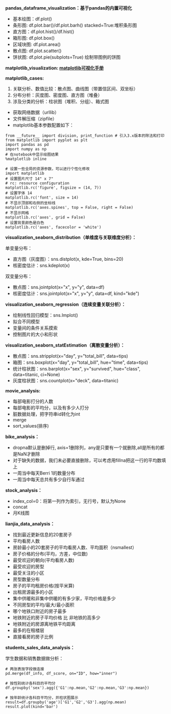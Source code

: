 **pandas_dataframe_visualization：基于pandas的内置可视化**
* 基本绘图：df.plot()
* 条形图: df.plot.bar()/df.plot.barh() stacked=True:堆积条形图
* 直方图：df.plot.hist()/df.hist()
* 箱形图: df.plot.box()
* 区域块图: df.plot.area()
* 散点图: df.plot.scatter()
* 饼状图: df.plot.pie(subplots=True) 绘制带图例的饼图
	
**matplotlib_visualization: [matplotlib可视化手册](https://matplotlib.org/api/pyplot_api.html)**	

**matplotlib_cases:**
1. 关联分析、数值比较：散点图、曲线图（带置信区间、双坐标）
2. 分布分析：灰度图、密度图、直方图（堆叠）
3. 涉及分类的分析：柱状图（堆积、分组）、箱式图

* 获取网络数据（urllib）
* 文件解压缩（zipfile）
* matplotlib基本参数配置如下：
```
from __future__ import division, print_function # 引入3.x版本的除法和打印
from matplotlib import pyplot as plt
import pandas as pd
import numpy as np
# 在notebook中显示绘图结果
%matplotlib inline

# 设置一些全局的资源参数，可以进行个性化修改
import matplotlib
# 设置图片尺寸 14" x 7"
# rc: resource configuration
matplotlib.rc('figure', figsize = (14, 7))
# 设置字体 14
matplotlib.rc('font', size = 14)
# 不显示顶部和右侧的坐标线
matplotlib.rc('axes.spines', top = False, right = False)
# 不显示网格
matplotlib.rc('axes', grid = False)
# 设置背景颜色是白色
matplotlib.rc('axes', facecolor = 'white')
```

**visualization_seaborn_distribution（单维度与关联维度分析）：**

单变量分布：
- 直方图（灰度图）：sns.distplot(x, kde=True, bins=20)
- 核密度估计：sns.kdeplot(x)

双变量分布：

- 散点图：sns.jointplot(x="x", y="y", data=df)
- 核密度估计：sns.jointplot(x="x", y="y", data=df, kind="kde")

**visualization_seaborn_regression（连续变量关联分析）：**

- 绘制线性回归模型：sns.lmplot()
- 拟合不同模型
- 变量间的条件关系摸索
- 控制图片的大小和形状

**visualization_seaborn_statEstimation（离散变量分析）：**

- 散点图：sns.stripplot(x="day", y="total_bill", data=tips)
- 箱图：sns.boxplot(x="day", y="total_bill", hue="time", data=tips)
- 统计柱状图：sns.barplot(x="sex", y="survived", hue="class", data=titanic, ci=None)
- 灰度柱状图：sns.countplot(x="deck", data=titanic)


**movie_analysis:**
* 每部电影打分的人数
* 每部电影的平均分，以及有多少人打分
* 脏数据处理，把字符串id转化为int
* merge
* sort_values(排序)
	
**bike_analysis：**
* dropna默认是删掉行, axis=1删除列，any是只要有一个就删除,all是所有的都是NaN才删除
* 对于缺失的数据，我们未必要直接删除，可以考虑用fillna把这一行的平均数填上
* 一周当中每天Berri 1的数量分布
* 一周当中每天总共有多少自行车通过
	
**stock_analysis：**
* index_col=0：将第一列作为索引，无行号，默认为None
* concat
* 月K线图

**lianjia_data_analysis：**
* 找到最近更新信息的20套房子
* 平均看房人数
* 房龄最小的20套房子的平均看房人数、平均面积（nsmallest）
* 房子价格的分布(平均，方差，中位数)
* 最受欢迎的朝向(平均看房人数)
* 最受欢迎的房型
* 最受关注的小区
* 房型数量分布
* 房子的平均租房价格(按平米算)
* 出租房源最多的小区
* 集中供暖和非集中供暖的有多少家，平均价格是多少
* 不同房型的平均/最大/最小面积
* 哪个地铁口附近的房子最多
* 地铁附近的房子平均价格 比 非地铁的高多少
* 地铁附近的房源离地铁平均距离
* 最多的在租楼层
* 直接看房的房子比例

**students_sales_data_analysis：**

学生数据和销售数据做分析：

```
# 两张表按字段做连接
pd.merge(df_info, df_score, on="ID", how="inner")

# 按性别统计各科目的平均分
df.groupby('sex').agg({'G1':np.mean,'G2':np.mean,'G3':np.mean})

# 按年龄统计各科目平均分，并柱状图展示
result=df.groupby('age')['G1','G2','G3'].agg(np.mean)
result.plot(kind='bar')
```
